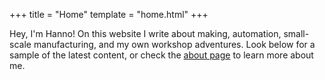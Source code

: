 +++
title    = "Home"
template = "home.html"
+++

Hey, I'm Hanno! On this website I write about making, automation, small-scale manufacturing, and my own workshop adventures. Look below for a sample of the latest content, or check the [about page](/about) to learn more about me.
